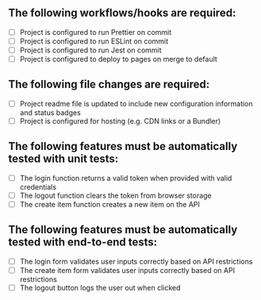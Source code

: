 ## The following workflows/hooks are required:

- [ ] Project is configured to run Prettier on commit
- [ ] Project is configured to run ESLint on commit
- [ ] Project is configured to run Jest on commit
- [ ] Project is configured to deploy to pages on merge to default

## The following file changes are required:

- [ ] Project readme file is updated to include new configuration information and status badges
- [ ] Project is configured for hosting (e.g. CDN links or a Bundler)

## The following features must be automatically tested with unit tests:

- [ ] The login function returns a valid token when provided with valid credentials
- [ ] The logout function clears the token from browser storage
- [ ] The create item function creates a new item on the API

## The following features must be automatically tested with end-to-end tests:

- [ ] The login form validates user inputs correctly based on API restrictions
- [ ] The create item form validates user inputs correctly based on API restrictions
- [ ] The logout button logs the user out when clicked

